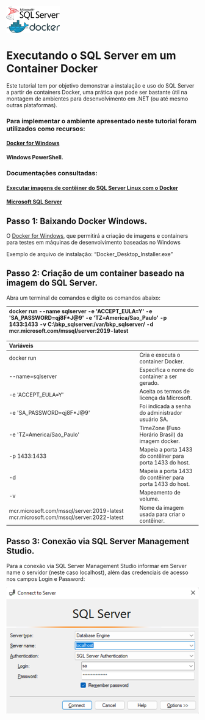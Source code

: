 ![image](img/logo_sql_docker.png)

# Executando o SQL Server em um Container Docker
Este tutorial tem por objetivo demonstrar a instalação e uso do SQL Server a partir de containers Docker, uma prática que pode ser bastante útil na montagem de ambientes para desenvolvimento em .NET (ou até mesmo outras plataformas). 

### Para implementar o ambiente apresentado neste tutorial foram utilizados como recursos:  
#### [Docker for Windows](https://www.docker.com/docker-windows/)
#### Windows PowerShell.  

### Documentações consultadas:  

#### [Executar imagens de contêiner do SQL Server Linux com o Docker](https://hub.docker.com/_/microsoft-mssql-server)
#### [Microsoft SQL Server](https://hub.docker.com/_/microsoft-mssql-server)

## Passo 1: Baixando Docker  Windows.

O [Docker for Windows](https://www.docker.com/docker-windows/), que permitirá a criação de imagens e containers para testes em máquinas de desenvolvimento baseadas no Windows

Exemplo de arquivo de instalação: “Docker_Desktop_Installer.exe”

## Passo 2: Criação de um container baseado na imagem do SQL Server.

Abra um terminal de comandos e digite os comandos abaixo:

|docker run --name sqlserver -e 'ACCEPT_EULA=Y' -e 'SA_PASSWORD=qj8F*J@9'  -e 'TZ=America/Sao_Paulo' -p 1433:1433 -v C:\bkp_sqlserver\:/var/bkp_sqlserver/ -d mcr.microsoft.com/mssql/server:2019-latest| 
| :--- | 

 
| Variáveis                  |                                                                                                         |
| :---                       | :---                                                                                                    |
| docker run                 | Cria e executa o container Docker.                                                                      |
| --name=sqlserver           | Especifica o nome do container a ser gerado.                                                            |
| -e 'ACCEPT_EULA=Y'         | Aceita os termos de licença da Microsoft.                                                               |
| -e 'SA_PASSWORD=qj8F*J@9'  | Foi indicada a senha do administrador usuário SA.                                                       |
| -e 'TZ=America/Sao_Paulo'  | TimeZone (Fuso Horário Brasil) da imagem docker.                                                        |
| -p 1433:1433               | Mapeia a porta 1433 do contêiner para porta 1433 do host.                                               |
| -d                         | Mapeia a porta 1433 do contêiner para porta 1433 do host.                                               |
| -v                         | Mapeamento de volume.                                                                                   |
| mcr.microsoft.com/mssql/server:2019-latest  mcr.microsoft.com/mssql/server:2022-latest | Nome da imagem usada para criar o contêiner.|

## Passo 3: Conexão via SQL Server Management Studio.

Para a conexão via SQL Server Management Studio informar em Server name o servidor (neste caso localhost), além das credenciais de acesso nos campos Login e Password:

![image](img/conexao_sql_server.png)
